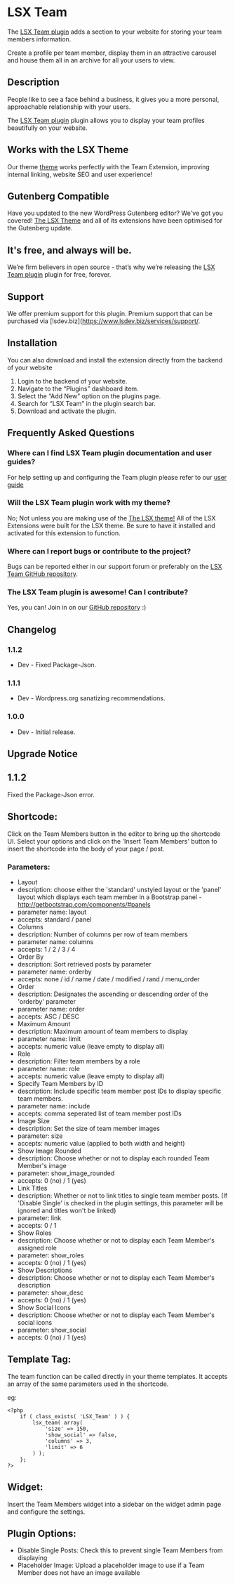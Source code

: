 # LSX Team

The [LSX Team plugin](https://lsx.lsdev.biz/extensions/team/) adds a section to your website for storing your team members information. 

Create a profile per team member, display them in an attractive carousel and house them all in an archive for all your users to view. 

## Description
People like to see a face behind a business, it gives you a more personal, approachable relationship with your users. 

The [LSX Team plugin](https://lsx.lsdev.biz/extensions/team/) plugin allows you to display your team profiles beautifully on your website. 

## Works with the LSX Theme
Our theme [theme](https://www.lsdev.biz/product/lsx-wordpress-theme/) works perfectly with the Team Extension, improving internal linking, website SEO and user experience! 

## Gutenberg Compatible
Have you updated to the new WordPress Gutenberg editor? We've got you covered! [The LSX Theme](https://lsx.lsdev.biz/) and all of its extensions have been optimised for the Gutenberg update. 

## It's free, and always will be.
We’re firm believers in open source - that’s why we’re releasing the [LSX Team plugin](https://lsx.lsdev.biz/extensions/team/) plugin for free, forever. 

## Support
We offer premium support for this plugin. Premium support that can be purchased via [lsdev.biz](https://www.lsdev.biz/services/support/.

## Installation
You can also download and install the extension directly from the backend of your website

1. Login to the backend of your website.
2. Navigate to the “Plugins” dashboard item.
3. Select the “Add New” option on the plugins page.
4. Search for “LSX Team” in the plugin search bar.
5. Download and activate the plugin.

## Frequently Asked Questions
### Where can I find LSX Team plugin documentation and user guides?
For help setting up and configuring the Team plugin please refer to our [user guide](https://www.lsdev.biz/documentation/lsx/team-extension/)
### Will the LSX Team plugin work with my theme?
No; Not unless you are making use of the [The LSX theme!](https://lsx.lsdev.biz/) 
All of the LSX Extensions were built for the LSX theme. Be sure to have it installed and activated for this extension to function. 
### Where can I report bugs or contribute to the project?
Bugs can be reported either in our support forum or preferably on the [LSX Team GitHub repository](https://github.com/lightspeeddevelopment/lsx/issues).
### The LSX Team plugin is awesome! Can I contribute?
Yes, you can! Join in on our [GitHub repository](https://github.com/lightspeeddevelopment/lsx-team) :)

## Changelog

### 1.1.2
* Dev -  Fixed Package-Json.

### 1.1.1
* Dev - Wordpress.org sanatizing recommendations.

### 1.0.0
* Dev - Initial release.

## Upgrade Notice

## 1.1.2
Fixed the Package-Json error. 

## Shortcode:

Click on the Team Members button in the editor to bring up the shortcode UI. Select your options and click on the 'Insert Team Members' button to insert the shortcode into the body of your page / post.

### Parameters:

- Layout
 - description: choose either the 'standard' unstyled layout or the 'panel' layout which displays each team member in a Bootstrap panel - http://getbootstrap.com/components/#panels
 - parameter name: layout
 - accepts: standard / panel
- Columns
 - description: Number of columns per row of team members
 - parameter name: columns
 - accepts: 1 / 2 / 3 / 4
- Order By
 - description: Sort retrieved posts by parameter 
 - parameter name: orderby
 - accepts: none / id / name / date / modified / rand / menu_order
- Order
 - description: Designates the ascending or descending order of the 'orderby' parameter
 - parameter name: order
 - accepts: ASC / DESC
- Maximum Amount
 - description: Maximum amount of team members to display
 - parameter name: limit
 - accepts: numeric value (leave empty to display all)
- Role
 - description: Filter team members by a role
 - parameter name: role
 - accepts: numeric value (leave empty to display all)
- Specify Team Members by ID
 - description: Include specific team member post IDs to display specific team members.
 - parameter name: include
 - accepts: comma seperated list of team member post IDs
- Image Size
 - description: Set the size of team member images
 - parameter: size
 - accepts: numeric value (applied to both width and height)
- Show Image Rounded
 - description: Choose whether or not to display each rounded Team Member's image
 - parameter: show_image_rounded
 - accepts: 0 (no) / 1 (yes)
- Link Titles
 - description: Whether or not to link titles to single team member posts. (If 'Disable Single' is checked in the plugin settings, this parameter will be ignored and titles won't be linked)
 - parameter: link
 - accepts: 0 / 1
- Show Roles
 - description: Choose whether or not to display each Team Member's assigned role
 - parameter: show_roles
 - accepts: 0 (no) / 1 (yes)
- Show Descriptions
 - description: Choose whether or not to display each Team Member's description
 - parameter: show_desc
 - accepts: 0 (no) / 1 (yes)
- Show Social Icons
 - description: Choose whether or not to display each Team Member's social icons
 - parameter: show_social
 - accepts: 0 (no) / 1 (yes)

## Template Tag:

The team function can be called directly in your theme templates. It accepts an array of the same parameters used in the shortcode.

eg:
```
<?php
	if ( class_exists( 'LSX_Team' ) ) {
        lsx_team( array(
            'size' => 150,
            'show_social' => false,
            'columns' => 3,
            'limit' => 6
        ) );
    };
?>
```

## Widget:

Insert the Team Members widget into a sidebar on the widget admin page and configure the settings.

## Plugin Options:

- Disable Single Posts: Check this to prevent single Team Members from displaying
- Placeholder Image: Upload a placeholder image to use if a Team Member does not have an image available
